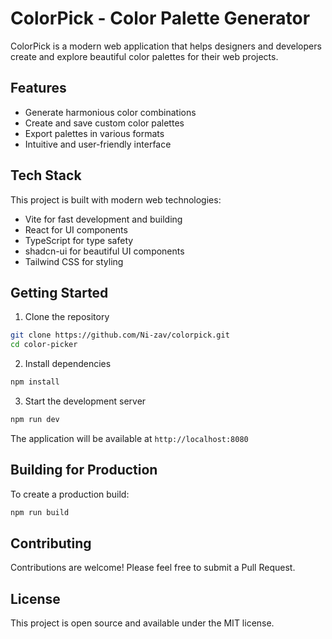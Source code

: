 # ColorPick - Color Palette Generator

ColorPick is a modern web application that helps designers and developers create and explore beautiful color palettes for their web projects.

## Features

- Generate harmonious color combinations
- Create and save custom color palettes
- Export palettes in various formats
- Intuitive and user-friendly interface

## Tech Stack

This project is built with modern web technologies:

- Vite for fast development and building
- React for UI components
- TypeScript for type safety
- shadcn-ui for beautiful UI components
- Tailwind CSS for styling

## Getting Started

1. Clone the repository
```sh
git clone https://github.com/Ni-zav/colorpick.git
cd color-picker
```

2. Install dependencies
```sh
npm install
```

3. Start the development server
```sh
npm run dev
```

The application will be available at `http://localhost:8080`

## Building for Production

To create a production build:

```sh
npm run build
```

## Contributing

Contributions are welcome! Please feel free to submit a Pull Request.

## License

This project is open source and available under the MIT license.
